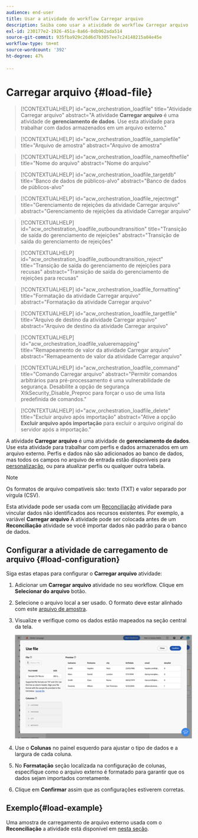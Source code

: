 ```yaml
---
audience: end-user
title: Usar a atividade do workflow Carregar arquivo
description: Saiba como usar a atividade de workflow Carregar arquivo
exl-id: 230177e2-1926-451a-8a66-0db962ada514
source-git-commit: 935fba929c26d6d7b3057ee7c24148215a04e45e
workflow-type: tm+mt
source-wordcount: '392'
ht-degree: 47%

---
```


# Carregar arquivo {#load-file}

>[!CONTEXTUALHELP]
>id="acw_orchestration_loadfile"
>title="Atividade Carregar arquivo"
>abstract="A atividade **Carregar arquivo** é uma atividade de **gerenciamento de dados**. Use esta atividade para trabalhar com dados armazenados em um arquivo externo."

>[!CONTEXTUALHELP]
>id="acw_orchestration_loadfile_samplefile"
>title="Arquivo de amostra"
>abstract="Arquivo de amostra"

>[!CONTEXTUALHELP]
>id="acw_orchestration_loadfile_nameofthefile"
>title="Nome do arquivo"
>abstract="Nome do arquivo"

>[!CONTEXTUALHELP]
>id="acw_orchestration_loadfile_targetdb"
>title="Banco de dados de públicos-alvo"
>abstract="Banco de dados de públicos-alvo"

>[!CONTEXTUALHELP]
>id="acw_orchestration_loadfile_rejectmgt"
>title="Gerenciamento de rejeições da atividade Carregar arquivo"
>abstract="Gerenciamento de rejeições da atividade Carregar arquivo"

>[!CONTEXTUALHELP]
>id="acw_orchestration_loadfile_outboundtransition"
>title="Transição de saída do gerenciamento de rejeições"
>abstract="Transição de saída do gerenciamento de rejeições"

>[!CONTEXTUALHELP]
>id="acw_orchestration_loadfile_outboundtransition_reject"
>title="Transição de saída do gerenciamento de rejeições para recusas"
>abstract="Transição de saída do gerenciamento de rejeições para recusas"

>[!CONTEXTUALHELP]
>id="acw_orchestration_loadfile_formatting"
>title="Formatação da atividade Carregar arquivo"
>abstract="Formatação da atividade Carregar arquivo"

>[!CONTEXTUALHELP]
>id="acw_orchestration_loadfile_targetfile"
>title="Arquivo de destino da atividade Carregar arquivo"
>abstract="Arquivo de destino da atividade Carregar arquivo"

>[!CONTEXTUALHELP]
>id="acw_orchestration_loadfile_valueremapping"
>title="Remapeamento de valor da atividade Carregar arquivo"
>abstract="Remapeamento de valor da atividade Carregar arquivo"

>[!CONTEXTUALHELP]
>id="acw_orchestration_loadfile_command"
>title="Comando Carregar arquivo"
>abstract="Permitir comandos arbitrários para pré-processamento é uma vulnerabilidade de segurança. Desabilite a opção de segurança XtkSecurity_Disable_Preproc para forçar o uso de uma lista predefinida de comandos."

>[!CONTEXTUALHELP]
>id="acw_orchestration_loadfile_delete"
>title="Excluir arquivo após importação"
>abstract="Ative a opção **Excluir arquivo após importação** para excluir o arquivo original do servidor após a importação."

A atividade **Carregar arquivo** é uma atividade de **gerenciamento de dados**. Use esta atividade para trabalhar com perfis e dados armazenados em um arquivo externo. Perfis e dados não são adicionados ao banco de dados, mas todos os campos no arquivo de entrada estão disponíveis para [personalização](../../personalization/gs-personalization.md), ou para atualizar perfis ou qualquer outra tabela.

>[!NOTE]
>Os formatos de arquivo compatíveis são: texto (TXT) e valor separado por vírgula (CSV).

Esta atividade pode ser usada com um [Reconciliação](reconciliation.md) atividade para vincular dados não identificados aos recursos existentes. Por exemplo, a variável **Carregar arquivo** A atividade pode ser colocada antes de um **Reconciliação** atividade se você importar dados não padrão para o banco de dados.

## Configurar a atividade de carregamento de arquivo {#load-configuration}

Siga estas etapas para configurar o **Carregar arquivo** atividade:

1. Adicionar um **Carregar arquivo** atividade no seu workflow. Clique em **Selecionar do arquivo** botão.

1. Selecione o arquivo local a ser usado. O formato deve estar alinhado com este [arquivo de amostra](../../audience/file-audience.md#sample-file).

1. Visualize e verifique como os dados estão mapeados na seção central da tela.

   ![](../assets/load-file.png)

1. Use o **Colunas** no painel esquerdo para ajustar o tipo de dados e a largura de cada coluna.

1. No **Formatação** seção localizada na configuração de colunas, especifique como o arquivo externo é formatado para garantir que os dados sejam importados corretamente.

1. Clique em **Confirmar** assim que as configurações estiverem corretas.

## Exemplo{#load-example}

Uma amostra de carregamento de arquivo externo usada com o **Reconciliação** a atividade está disponível em [nesta seção](reconciliation.md#reconciliation-example).
